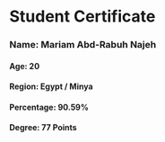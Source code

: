 # Student Certificate

<div class="student-id" >

  <h3 >Name: Mariam Abd-Rabuh Najeh</h3>
  <h4>Age: 20</h4>
  <h4>Region: Egypt / Minya</h4>
  <h4>Percentage: 90.59%</h4>
  <h4>Degree: 77 Points</h4>
  
</div>
